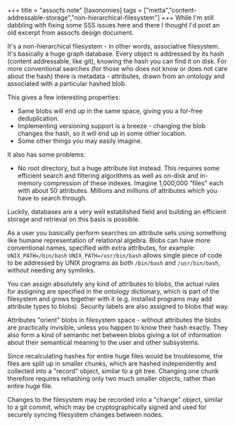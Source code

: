 +++
title = "assocfs note"
[taxonomies]
tags = ["metta","content-addressable-storage","non-hierarchical-filesystem"]
+++
While I'm still dabbling with fixing some SSS issues here and there I thought I'd post an old excerpt from assocfs design document.

It's a non-hierarchical filesystem - in other words, associative filesystem. It's basically a huge graph database. Every object is addressed by its hash (content addressable, like git), knowing the hash you can find it on disk. For more conventional searches (for those who does not know or does not care about the hash) there is metadata - attributes, drawn from an ontology and associated with a particular hashed blob.

<!-- more -->

This gives a few interesting properties:

 * Same blobs will end up in the same space, giving you a for-free deduplication.
 * Implementing versioning support is a breeze - changing the blob changes the hash, so it will end up in some other location.
 * Some other things you may easily imagine.

It also has some problems:

 * No root directory, but a huge attribute list instead. This requires some efficient search and filtering algorithms as well as on-disk and in-memory compression of these indexes. Imagine 1,000,000 "files" each with about 50 attributes. Millions and millions of attributes which you have to search through.

Luckily, databases are a very well established field and building an efficient storage and retrieval on this basis is possible.

As a user you basically perform searches on attribute sets using something like humane representation of relational algebra. Blobs can have more conventional names, specified with extra attributes, for example: `UNIX_PATH=/bin/bash` `UNIX_PATH=/usr/bin/bash` allows single piece of code to be addressed by UNIX programs as both `/bin/bash` and `/usr/bin/bash`, without needing any symlinks.

You can assign absolutely any kind of attributes to blobs, the actual rules for assigning are specified in the ontology dictionary, which is part of the filesystem and grows together with it (e.g. installed programs may add attribute types to blobs). Security labels are also assigned to blobs that way.

Attributes "orient" blobs in filesystem space - without attributes the blobs are practically invisible, unless you happen to know their hash exactly. They also form a kind of semantic net between blobs giving a lot of information about their semantical meaning to the user and other subsystems.

Since recalculating hashes for entire huge files would be troublesome, the files are split up in smaller chunks, which are hashed independently and collected into a "record" object, similar to a git tree. Changing one chunk therefore requires rehashing only two much smaller objects, rather than entire huge file.

Changes to the filesystem may be recorded into a "change" object, similar to a git commit, which may be cryptographically signed and used for securely syncing filesystem changes between nodes.
